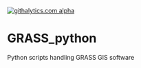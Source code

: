 [![githalytics.com alpha](https://cruel-carlota.pagodabox.com/acca0e6d873b99f709075f81b9d1629a "githalytics.com")](http://githalytics.com/Leonhalt3141/GRASS_python)

GRASS_python
============

Python scripts handling GRASS GIS software
